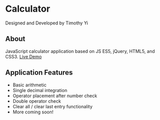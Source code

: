 # Calculator

Designed and Developed by Timothy Yi

## About

JavaScript calculator application based on JS ES5, jQuery, HTML5, and CSS3.
[Live Demo](http://www.timothyyi.com/apps/calculator "Calculator")

## Application Features 
* Basic arithmetic
* Single decimal integration
* Operator placement after number check
* Double operator check
* Clear all / clear last entry functionality
* More coming soon!